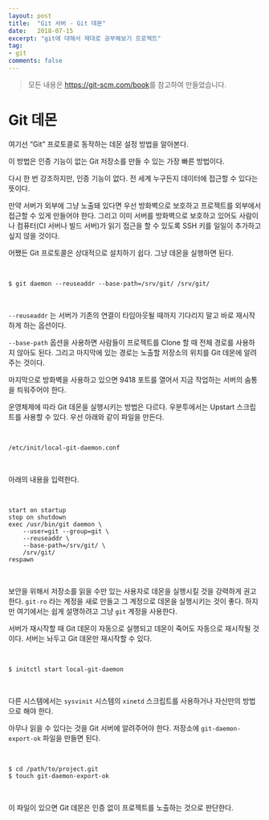 ```yaml
---
layout: post
title:  "Git 서버 - Git 데몬"
date:   2018-07-15
excerpt: "git에 대해서 제대로 공부해보기 프로젝트"
tag:
- git
comments: false
---
```


> 모든 내용은 <https://git-scm.com/book>를 참고하여 만들었습니다.

# **Git 데몬**

여기선 “Git” 프로토콜로 동작하는 데몬 설정 방법을 알아본다.

이 방법은 인증 기능이 없는 Git 저장소를 만들 수 있는 가장 빠른 방법이다.

다시 한 번 강조하지만, 인증 기능이 없다. 전 세계 누구든지 데이터에 접근할 수 있다는 뜻이다.

만약 서버가 외부에 그냥 노출돼 있다면 우선 방화벽으로 보호하고 프로젝트를 외부에서 접근할 수 있게 만들어야 한다. 그리고 이미 서버를 방화벽으로 보호하고 있어도 사람이나 컴퓨터(CI 서버나 빌드 서버)가 읽기 접근을 할 수 있도록 SSH 키를 일일이 추가하고 싶지 않을 것이다.

어쨌든 Git 프로토콜은 상대적으로 설치하기 쉽다. 그냥 데몬을 실행하면 된다.

<br>

```
$ git daemon --reuseaddr --base-path=/srv/git/ /srv/git/
```

<br>

`--reuseaddr` 는 서버가 기존의 연결이 타임아웃될 때까지 기다리지 말고 바로 재시작하게 하는 옵션이다.

`--base-path` 옵션을 사용하면 사람들이 프로젝트를 Clone 할 때 전체 경로를 사용하지 않아도 된다. 그리고 마지막에 있는 경로는 노출할 저장소의 위치를 Git 데몬에 알려주는 것이다.

마지막으로 방화벽을 사용하고 있으면 9418 포트를 열어서 지금 작업하는 서버의 숨통을 틔워주어야 한다.

운영체제에 따라 Git 데몬을 실행시키는 방법은 다르다. 우분투에서는 Upstart 스크립트를 사용할 수 있다. 우선 아래와 같이 파일을 만든다.

<br>

```
/etc/init/local-git-daemon.conf
```

<br>

아래의 내용을 입력한다.

<br>

```
start on startup
stop on shutdown
exec /usr/bin/git daemon \
    --user=git --group=git \
    --reuseaddr \
    --base-path=/srv/git/ \
    /srv/git/
respawn
```

<br>

보안을 위해서 저장소를 읽을 수만 있는 사용자로 데몬을 실행시킬 것을 강력하게 권고한다. `git-ro` 라는 계정을 새로 만들고 그 계정으로 데몬을 실행시키는 것이 좋다. 하지만 여기에서는 쉽게 설명하려고 그냥 `git` 계정을 사용한다.

서버가 재시작할 때 Git 데몬이 자동으로 실행되고 데몬이 죽어도 자동으로 재시작될 것이다. 서버는 놔두고 Git 데몬만 재시작할 수 있다.

<br>

```
$ initctl start local-git-daemon
```

<br>

다른 시스템에서는 `sysvinit` 시스템의 `xinetd` 스크립트를 사용하거나 자신만의 방법으로 해야 한다.

아무나 읽을 수 있다는 것을 Git 서버에 알려주어야 한다. 저장소에 `git-daemon-export-ok` 파일을 만들면 된다.

<br>

```
$ cd /path/to/project.git
$ touch git-daemon-export-ok
```

<br>

이 파일이 있으면 Git 데몬은 인증 없이 프로젝트를 노출하는 것으로 판단한다.